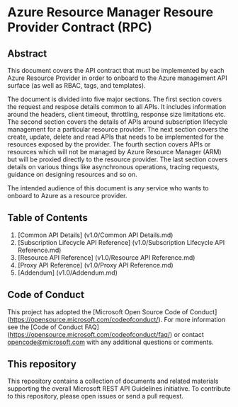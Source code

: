 # Azure Resource Manager Resoure Provider Contract (RPC)

## Abstract
This document covers the API contract that must be implemented by each Azure Resource Provider in order to onboard to the Azure management API surface (as well as RBAC, tags, and templates).

The document is divided into five major sections. The first section covers the request and respose details common to all APIs. It includes information around the headers, client timeout, throttling, response size limitations etc. The second section covers the details of APIs around subscription lifecycle management for a particular resource provider. The next section covers the create, update, delete and read APIs that needs to be implemented for the resources exposed by the provider. The fourth section covers APIs or resources which will not be managed by Azure Resource Manager (ARM) but will be proxied directly to the resource provider. The last section covers details on various things like asynchronous operations, tracing requests, guidance on designing resources and so on.

The intended audience of this document is any service who wants to onboard to Azure as a resource provider. 

## Table of Contents
1. [Common API Details] (v1.0/Common API Details.md) <br/>
2. [Subscription Lifecycle API Reference] (v1.0/Subscription Lifecycle API Reference.md) <br/>
3. [Resource API Reference] (v1.0/Resource API Reference.md)
4. [Proxy API Reference] (v1.0/Proxy API Reference.md)
5. [Addendum] (v1.0/Addendum.md)

## Code of Conduct
This project has adopted the [Microsoft Open Source Code of Conduct] (https://opensource.microsoft.com/codeofconduct/). For more information see the [Code of Conduct FAQ] (https://opensource.microsoft.com/codeofconduct/faq/) or contact opencode@microsoft.com with any additional questions or comments.

## This repository
This repository contains a collection of documents and related materials supporting the overall Microsoft REST API Guidelines initiative. To contribute to this repository, please open issues or send a pull request.
